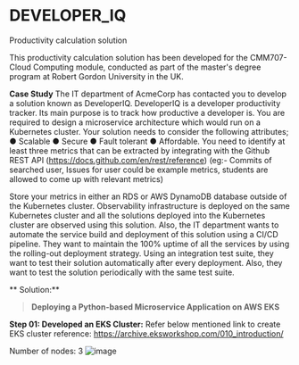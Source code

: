 # DEVELOPER_IQ
Productivity calculation solution 

This productivity calculation solution has been developed for the CMM707-Cloud Computing module, conducted as part of the master's degree program at Robert Gordon University in the UK.

**Case Study**
The IT department of AcmeCorp has contacted you to develop a solution known as DeveloperIQ.
DeveloperIQ is a developer productivity tracker. Its main purpose is to track how productive a developer is. You are required to design a microservice architecture which would run on a
Kubernetes cluster. Your solution needs to consider the following attributes;
● Scalable
● Secure
● Fault tolerant
● Affordable.
You need to identify at least three metrics that can be extracted by integrating with the Github REST API (https://docs.github.com/en/rest/reference) (eg:- Commits of searched user,
Issues for user could be example metrics, students are allowed to come up with relevant metrics)

Store your metrics in either an RDS or AWS DynamoDB database outside of the Kubernetes cluster.
Observability infrastructure is deployed on the same Kubernetes cluster and all the solutions deployed into the Kubernetes cluster are observed using this solution.
Also, the IT department wants to automate the service build and deployment of this solution using a CI/CD pipeline. They want to maintain the 100% uptime of all the services by using the rolling-out deployment strategy. Using an integration test suite, they want to test their solution automatically after every deployment. Also, they want to test the solution periodically with the same test suite.

**
Solution:**
> **Deploying a Python-based Microservice Application on AWS EKS**

**Step 01: Developed an EKS Cluster:**
Refer below mentioned link to create EKS cluster
reference: https://archive.eksworkshop.com/010_introduction/

Number of nodes: 3
![image](https://github.com/DevaniYasora/DEVELOPER_IQ/assets/64655854/198a6416-6e5b-4097-b88a-d8f78f0a0130)


